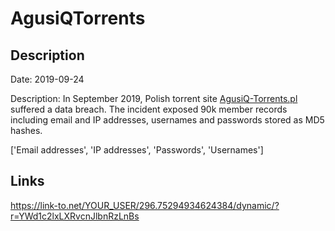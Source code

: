 # AgusiQTorrents

## Description

Date: 2019-09-24

Description:
In September 2019, Polish torrent site <a href="http://agusiq-torrents.pl/" target="_blank" rel="noopener">AgusiQ-Torrents.pl</a> suffered a data breach. The incident exposed 90k member records including email and IP addresses, usernames and passwords stored as MD5 hashes.


['Email addresses', 'IP addresses', 'Passwords', 'Usernames']

## Links

https://link-to.net/YOUR_USER/296.75294934624384/dynamic/?r=YWd1c2lxLXRvcnJlbnRzLnBs